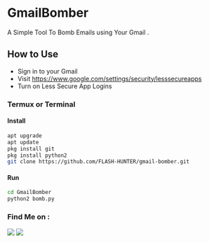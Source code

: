 # GmailBomber
A Simple Tool To Bomb Emails using Your Gmail .

## How to Use

- Sign in to your Gmail
- Visit https://www.google.com/settings/security/lesssecureapps
- Turn on Less Secure App Logins

### Termux or Terminal

#### Install

```bash
apt upgrade
apt update
pkg install git
pkg install python2
git clone https://github.com/FLASH-HUNTER/gmail-bomber.git
```

#### Run

```bash
cd GmailBomber
python2 bomb.py
```

### Find Me on :
<p align="left">
  <a href="https://github.com/FLASH-HANTER" target="_blank"><img src="https://img.shields.io/badge/Github-flash hunter-green?style=for-the-badge&logo=github"></a>
  <a href="https://www.instagram.com/hamid_rezakh1399/" target="_blank"><img src="https://img.shields.io/badge/IG-%40flash hunter-red?style=for-the-badge&logo=instagram"></a>
</p>


